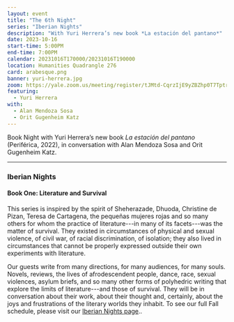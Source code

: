 ```yaml
---
layout: event
title: "The 6th Night"
series: "Iberian Nights"
description: "With Yuri Herrera’s new book *La estación del pantano*"
date: 2023-10-16
start-time: 5:00PM
end-time: 7:00PM
calendar: 20231016T170000/20231016T190000
location: Humanities Quadrangle 276
card: arabesque.png
banner: yuri-herrera.jpg
zoom: https://yale.zoom.us/meeting/register/tJMtd-CqrzIjE9yZBZhp0T7TptrcX7DilSHJ
featuring:
  - Yuri Herrera
with:
  - Alan Mendoza Sosa
  - Orit Gugenheim Katz
---
```


Book Night with Yuri Herrera’s new book _La estación del pantano_ (Periférica, 2022), in conversation with Alan Mendoza Sosa and Orit Gugenheim Katz.

---

### Iberian Nights

#### Book One: Literature and Survival

This series is inspired by the spirit of Sheherazade, Dhuoda, Christine de Pizan, Teresa de Cartagena, the pequeñas mujeres rojas and so many others for whom the practice of literature---in many of its facets---was the matter of survival. They existed in circumstances of physical and sexual violence, of civil war, of racial discrimination, of isolation; they also lived in circumstances that cannot be properly expressed outside their own experiments with literature.

Our guests write from many directions, for many audiences, for many souls. Novels, reviews, the lives of afrodescendent people, dance, race, sexual violences, asylum briefs, and so many other forms of polyhedric writing that explore the limits of literature---and those of survival. They will be in conversation about their work, about their thought and, certainly, about the joys and frustrations of the literary worlds they inhabit. To see our full Fall schedule, please visit our [Iberian Nights page](https://creativeforum.yale.edu/special/iberian-nights.html)..
